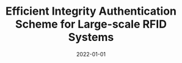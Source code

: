 ---
title: "Efficient Integrity Authentication Scheme for Large-scale RFID Systems"
authors:
- Xin Xie
- Xiulong Liu
- Junxiao Wang
- Song Guo
- Heng Qi
- Keqiu Li

date: "2022-01-01"
# doi: "10.1109/TPDS.2022.3147240"

# Publication type.
# 1 = Conference paper; 2 = Journal article;
# 3 = Preprint Paper; 4 = Report; 5 = Book; 6 = Book section;
# 7 = Thesis; 8 = Patent
publication_types: ["2"]

# Publication name and optional abbreviated publication name.
publication: IEEE Transactions on Mobile Computing (TMC) (CCF-A)


# url_pdf: https://ieeexplore.ieee.org/abstract/document/9699396
# url_code: ''
# url_dataset: ''
# url_poster: ''
# url_project: ''
# url_slides: ''
# url_video: ''

---